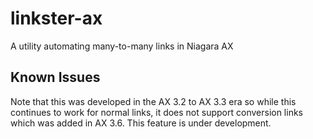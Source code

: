 # linkster-ax
A utility automating many-to-many links in Niagara AX

## Known Issues
Note that this was developed in the AX 3.2 to AX 3.3 era so while this continues to work for normal links, it does not support conversion links which was added in AX 3.6.  This feature is under development.
